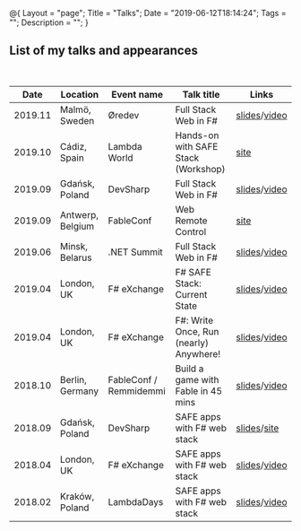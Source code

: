 @{
    Layout = "page";
    Title = "Talks";
    Date = "2019-06-12T18:14:24";
    Tags = "";
    Description = "";
}

## List of my talks and appearances

<br/>

| Date | Location | Event name | Talk title | Links |
|---|---|---|---|---|
| 2019.11 | Malmö, Sweden | Øredev | Full Stack Web in F# | [slides](https://theimowski.com/talk-full-stack-web-in-fsharp)/[video](https://youtu.be/QYdFHtEUiRk) |
| 2019.10 | Cádiz, Spain | Lambda World | Hands-on with SAFE Stack (Workshop) | [site](http://cadiz.lambda.world/) |
| 2019.09 | Gdańsk, Poland | DevSharp | Full Stack Web in F# | [slides](http://theimowski.com/talk-full-stack-web-in-fsharp)/[video](https://youtu.be/Eer_2IDzVCg) |
| 2019.09 | Antwerp, Belgium | FableConf | Web Remote Control | [site](https://fable.io/fableconf/) |
| 2019.06 | Minsk, Belarus | .NET Summit | Full Stack Web in F# | [slides](https://theimowski.com/talk-full-stack-web-in-fsharp)/[video](https://youtu.be/VTGqJdGyb_k) |
| 2019.04 | London, UK | F# eXchange | F# SAFE Stack: Current State | [slides](https://theimowski.com/talk-safe-current-state)/[video](https://skillsmatter.com/skillscasts/13412-f-sharp-safe-stack-current-state) |
| 2019.04 | London, UK | F# eXchange | F#: Write Once, Run (nearly) Anywhere! | [slides](https://theimowski.com/talk-fsharp-write-once/)/[video](https://skillsmatter.com/skillscasts/13413-f-sharp-write-once-run-nearly-anywhere) |
| 2018.10 | Berlin, Germany | FableConf / Remmidemmi | Build a game with Fable in 45 mins | [slides](http://theimowski.com/talk-pang-game)/[video](https://youtu.be/uYjrwfWOflg) |
| 2018.09 | Gdańsk, Poland | DevSharp | SAFE apps with F# web stack | [slides](http://theimowski.com/talk-safe-stack)/[site](http://devsharp.pl/2018/index.html) |
| 2018.04 | London, UK | F# eXchange | SAFE apps with F# web stack | [slides](http://theimowski.com/talk-safe-stack)/[video](https://skillsmatter.com/skillscasts/11308-safe-apps-with-f-web-stack) |
| 2018.02 | Kraków, Poland | LambdaDays | SAFE apps with F# web stack | [slides](http://theimowski.com/talk-safe-stack)/[video](https://www.youtube.com/watch?v=LBekZt8QB4w)
